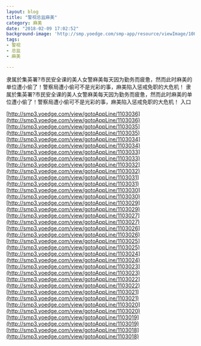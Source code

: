 ```yaml
---
layout: blog
title: "警视总监麻美"
category: 麻美
date: "2018-02-09 17:02:52"
background-image: 'http://smp.yoedge.com/smp-app/resource/viewImage/1003487appline.png'
tags:
- 警视
- 总监
- 麻美

---
```

隶属於集英署?市民安全课的美人女警麻美每天因为勤务而疲惫，然而此时麻美的单位遭小偷了！警察局遭小偷可不是光彩的事，麻美陷入惩戒免职的大危机！
隶属於集英署?市民安全课的美人女警麻美每天因为勤务而疲惫，然而此时麻美的单位遭小偷了！警察局遭小偷可不是光彩的事，麻美陷入惩戒免职的大危机！
入口

[http://smp3.yoedge.com/view/gotoAppLine/1103036](http://smp3.yoedge.com/view/gotoAppLine/1103036)
[http://smp3.yoedge.com/view/gotoAppLine/1103035](http://smp3.yoedge.com/view/gotoAppLine/1103035)
[http://smp3.yoedge.com/view/gotoAppLine/1103034](http://smp3.yoedge.com/view/gotoAppLine/1103034)
[http://smp3.yoedge.com/view/gotoAppLine/1103033](http://smp3.yoedge.com/view/gotoAppLine/1103033)
[http://smp3.yoedge.com/view/gotoAppLine/1103032](http://smp3.yoedge.com/view/gotoAppLine/1103032)
[http://smp3.yoedge.com/view/gotoAppLine/1103031](http://smp3.yoedge.com/view/gotoAppLine/1103031)
[http://smp3.yoedge.com/view/gotoAppLine/1103030](http://smp3.yoedge.com/view/gotoAppLine/1103030)
[http://smp3.yoedge.com/view/gotoAppLine/1103029](http://smp3.yoedge.com/view/gotoAppLine/1103029)
[http://smp3.yoedge.com/view/gotoAppLine/1103027](http://smp3.yoedge.com/view/gotoAppLine/1103027)
[http://smp3.yoedge.com/view/gotoAppLine/1103026](http://smp3.yoedge.com/view/gotoAppLine/1103026)
[http://smp3.yoedge.com/view/gotoAppLine/1103025](http://smp3.yoedge.com/view/gotoAppLine/1103025)
[http://smp3.yoedge.com/view/gotoAppLine/1103024](http://smp3.yoedge.com/view/gotoAppLine/1103024)
[http://smp3.yoedge.com/view/gotoAppLine/1103023](http://smp3.yoedge.com/view/gotoAppLine/1103023)
[http://smp3.yoedge.com/view/gotoAppLine/1103022](http://smp3.yoedge.com/view/gotoAppLine/1103022)
[http://smp3.yoedge.com/view/gotoAppLine/1103021](http://smp3.yoedge.com/view/gotoAppLine/1103021)
[http://smp3.yoedge.com/view/gotoAppLine/1103020](http://smp3.yoedge.com/view/gotoAppLine/1103020)
[http://smp3.yoedge.com/view/gotoAppLine/1103019](http://smp3.yoedge.com/view/gotoAppLine/1103019)
[http://smp3.yoedge.com/view/gotoAppLine/1103018](http://smp3.yoedge.com/view/gotoAppLine/1103018)

        
